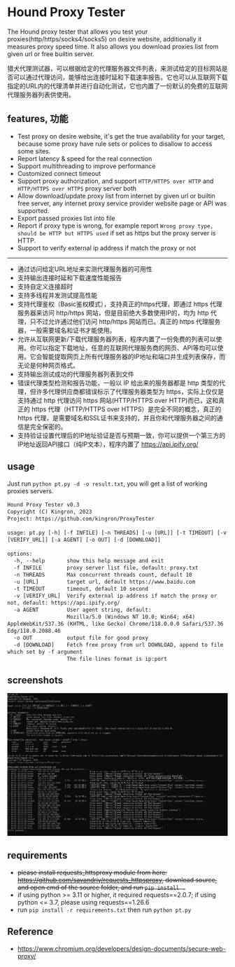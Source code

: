 # Hound Proxy Tester

The Hound proxy tester that allows you test your proxies(http/https/socks4/socks5) on desire website, additionally it measures proxy speed time. It also allows you download proxies list from given url or free builtin server.

猎犬代理测试器，可以根据给定的代理服务器文件列表，来测试给定的目标网站是否可以通过代理访问，能够给出连接时延和下载速率报告。它也可以从互联网下载指定的URL内的代理清单并进行自动化测试，它也内置了一份默认的免费的互联网代理服务器列表供使用。

## features, 功能

- Test proxy on desire website, it's get the true availability for your target, because some proxy have rule sets or polices to disallow to access some sites.
- Report latency & speed for the real connection
- Support multithreading to improve performance
- Customized connect timeout
- Support proxy authorization, and support `HTTP/HTTPS over HTTP` and `HTTP/HTTPS over HTTPS` proxy server both
- Allow download/update proxy list from internet by given url or builtin free server, any internet proxy service provider website page or API was supported.
- Export passed proxies list into file
- Report if proxy type is wrong, for example report `Wrong proxy type, should be HTTP but HTTPS used` if set as https but the proxy server is HTTP.
- Support to verify external ip address if match the proxy or not

<hr/>

- 通过访问给定URL地址来实测代理服务器的可用性
- 支持输出连接时延和下载速度性能报告
- 支持自定义连接超时
- 支持多线程并发测试提高性能
- 支持代理鉴权（Basic鉴权模式），支持真正的https代理，即通过 https 代理服务器来访问 http/https 网站，但是目前绝大多数使用IP的，均为 http 代理，只不过允许通过他们访问 http/https 网站而已。真正的 https 代理服务器，一般需要域名和证书才能使用。
- 允许从互联网更新/下载代理服务器列表，程序内置了一份免费的列表可以使用。你可以指定下载地址，任意的互联网代理服务商的网页、API等均可以使用。它会智能提取网页上所有代理服务器的IP地址和端口并生成列表保存，而无论是何种网页格式。
- 支持输出测试成功的代理服务器列表到文件
- 错误代理类型检测和报告功能，一般以 IP 给出来的服务器都是 http 类型的代理，但许多代理供应商都错误标示了代理服务器类型为 https，实际上仅仅是支持通过 http 代理访问 https 网站(HTTP/HTTPS over HTTP)而已，这和真正的 https 代理（HTTP/HTTPS over HTTPS）是完全不同的概念，真正的 https 代理，是需要域名和SSL证书来支持的，并且你和代理服务器之间的通信是完全保密的。
- 支持验证设置代理后的IP地址验证是否与预期一致，你可以提供一个第三方的IP地址返回API接口（纯IP文本），程序内置了 https://api.ipify.org/

## usage

Just run `python pt.py -d -o result.txt`, you will get a list of working proxies servers. 

```
Hound Proxy Tester v0.3    
Copyright (C) Kingron, 2023
Project: https://github.com/kingron/ProxyTester

usage: pt.py [-h] [-f INFILE] [-n THREADS] [-u [URL]] [-t TIMEOUT] [-v [VERIFY_URL]] [-a AGENT] [-o OUT] [-d [DOWNLOAD]]

options:
  -h, --help       show this help message and exit
  -f INFILE        proxy server list file, default: proxy.txt
  -n THREADS       Max concurrent threads count, default 10
  -u [URL]         target url, default https://www.baidu.com
  -t TIMEOUT       timeout, default 10 second
  -v [VERIFY_URL]  Verify external ip address if match the proxy or not, default: https://api.ipify.org/
  -a AGENT         User agent string, default:
                   Mozilla/5.0 (Windows NT 10.0; Win64; x64) AppleWebKit/537.36 (KHTML, like Gecko) Chrome/118.0.0.0 Safari/537.36 Edg/118.0.2088.46
  -o OUT           output file for good proxy
  -d [DOWNLOAD]    Fetch free proxy from url DOWNLOAD, append to file which set by -f argument
                   The file lines format is ip:port

```
## screenshots
![img.png](screen.png)

## requirements
- ~~please install requests_httsproxy module from here: https://github.com/savandriy/requests_httpsproxy, download source, and open cmd of the source folder, and run `pip install .`~~
- if using python >= 3.11 or higher, it required requests==2.0.7; if using python <= 3.7, please using requests==1.26.6
- run `pip install -r requirements.txt` then run `python pt.py`

## Reference
- https://www.chromium.org/developers/design-documents/secure-web-proxy/
